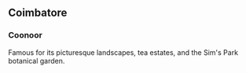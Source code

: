 ## Coimbatore 
 ### Coonoor 
 Famous for its picturesque landscapes, tea estates, and the Sim's Park botanical garden.